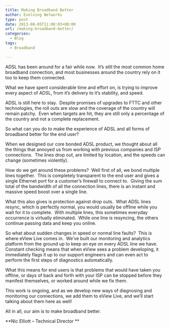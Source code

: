 ```yaml
---
title: Making Broadband Better
author: Evolving Networks
type: post
date: 2013-08-05T11:08:03+00:00
url: /making-broadband-better/
categories:
  - Blog
tags:
  - Broadband

---
```

ADSL has been around for a fair while now.  It’s still the most common home broadband connection, and most businesses around the country rely on it too to keep them connected.

What we have spent considerable time and effort on, is trying to improve every aspect of ADSL, from it’s delivery to it’s stability, and speed.

ADSL is still here to stay.  Despite promises of upgrades to FTTC and other technologies, the roll outs are slow and the coverage of the country will remain patchy.  Even when targets are hit, they are still only a percentage of the country and not a complete replacement.

So what can you do to make the experience of ADSL and all forms of broadband better for the end user?

When we designed our core bonded ADSL product, we thought about all the things that annoyed us from working with previous companies and ISP connections.  The lines drop out, are limited by location, and the speeds can change (sometimes violently).

How do we get around these problems?  Well first of all, we bond multiple lines together.  This is completely transparent to the end user and gives a single Ethernet port for a customer’s firewall to connect to.  Giving the sum total of the bandwidth of all the connection lines, there is an instant and massive speed boost over a single line.

What this also gives is protection against drop outs.  What ADSL lines resync, which is perfectly normal, you would usually be offline while you wait for it to complete.  With multiple lines, this sometimes everyday occurrence is virtually eliminated.  While one line is resyncing, the others continue passing data and keep you online.

So what about sudden changes in speed or normal line faults?  This is where eView Live comes in.  We’ve built our monitoring and analytics platform from the ground up to keep an eye on every ADSL line we have.  Constant checking means that when eView sees a problem developing, it immediately flags it up to our support engineers and can even act to perform the first steps of diagnostics automatically.

What this means for end users is that problems that would have taken you offline, or days of back and forth with your ISP can be stopped before they manifest themselves, or worked around while we fix them.

This work is ongoing, and as we develop new ways of diagnosing and monitoring our connections, we add them to eView Live, and we’ll start talking about them here as well!

All in all, our aim is to make broadband better.

**Nic Elliott &#8211; Technical Director **